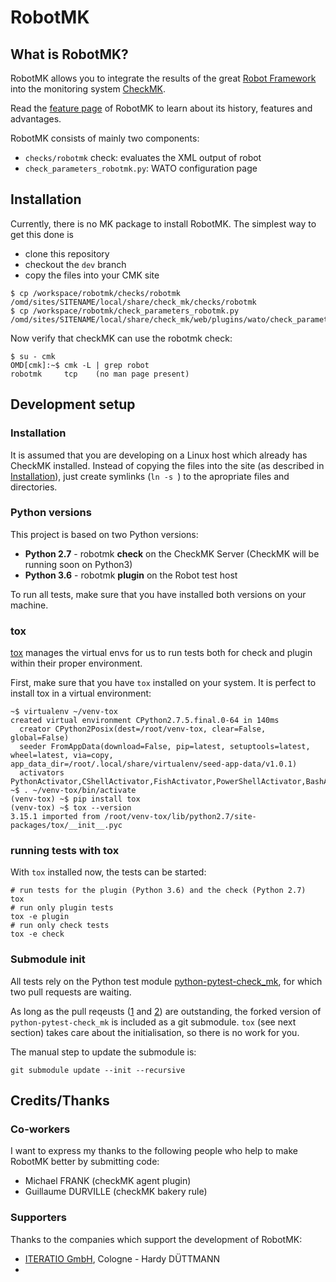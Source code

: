 # RobotMK


## What is RobotMK? 

RobotMK allows you to integrate the results of the great [Robot Framework](https://robotframework.org/) into the monitoring system [CheckMK](https://checkmk.com).

Read the [feature page](https://robotmk.org) of RobotMK to learn about its history, features and advantages. 

RobotMK consists of mainly two components: 

* `checks/robotmk` check: evaluates the XML output of robot
* `check_parameters_robotmk.py`: WATO configuration page 

## Installation

Currently, there is no MK package to install RobotMK. The simplest way to get this done is 

* clone this repository
* checkout the `dev` branch 
* copy the files into your CMK site

```
$ cp /workspace/robotmk/checks/robotmk /omd/sites/SITENAME/local/share/check_mk/checks/robotmk
$ cp /workspace/robotmk/check_parameters_robotmk.py /omd/sites/SITENAME/local/share/check_mk/web/plugins/wato/check_parameters_robotmk.py
```

Now verify that checkMK can use the robotmk check: 

```
$ su - cmk
OMD[cmk]:~$ cmk -L | grep robot                                          
robotmk     tcp    (no man page present)
```

## Development setup

### Installation 

It is assumed that you are developing on a Linux host which already has CheckMK installed. Instead of copying the files into the site (as described in [Installation](#installation)), just create symlinks (`ln -s `) to the apropriate files and directories. 

### Python versions
This project is based on two Python versions: 

* **Python 2.7** - robotmk **check** on the CheckMK Server (CheckMK will be running soon on Python3)
* **Python 3.6** - robotmk **plugin** on the Robot test host

To run all tests, make sure that you have installed both versions on your machine. 

### tox 

[tox](https://tox.readthedocs.io/en/latest/index.html) manages the virtual envs for us to run tests both for check and plugin within their proper environment. 

First, make sure that you have `tox` installed on your system. It is perfect to install tox in a virtual environment: 

```
~$ virtualenv ~/venv-tox
created virtual environment CPython2.7.5.final.0-64 in 140ms
  creator CPython2Posix(dest=/root/venv-tox, clear=False, global=False)
  seeder FromAppData(download=False, pip=latest, setuptools=latest, wheel=latest, via=copy, app_data_dir=/root/.local/share/virtualenv/seed-app-data/v1.0.1)
  activators PythonActivator,CShellActivator,FishActivator,PowerShellActivator,BashActivator
~$ . ~/venv-tox/bin/activate
(venv-tox) ~$ pip install tox
(venv-tox) ~$ tox --version
3.15.1 imported from /root/venv-tox/lib/python2.7/site-packages/tox/__init__.pyc
```

### running tests with tox

With `tox` installed now, the tests can be started: 

```
# run tests for the plugin (Python 3.6) and the check (Python 2.7)
tox
# run only plugin tests
tox -e plugin 
# run only check tests
tox -e check
```

### Submodule init

All tests rely on the Python test module [python-pytest-check_mk](https://github.com/tom-mi/python-pytest-check_mk), for which two pull requests are waiting. 

As long as the pull reqeusts ([1](https://github.com/tom-mi/python-pytest-check_mk/pull/1) and [2](https://github.com/tom-mi/python-pytest-check_mk/pull/2))  are outstanding, the forked version of `python-pytest-check_mk` is included as a git submodule. `tox` (see next section) takes care about the initialisation, so there is no work for you. 

The manual step to update the submodule is: 
``` 
git submodule update --init --recursive
```


## Credits/Thanks

### Co-workers

I want to express my thanks to the following people who help to make RobotMK better by submitting code: 

* Michael FRANK (checkMK agent plugin)
* Guillaume DURVILLE (checkMK bakery rule)

### Supporters

Thanks to the companies which support the development of RobotMK: 

* [ITERATIO GmbH](http://iteratio.com/), Cologne - Hardy DÜTTMANN
* 
